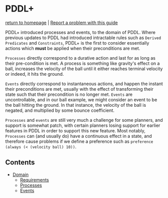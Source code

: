 # PDDL+
[return to homepage](../../readme.md) | [Report a problem with this guide](https://github.com/nergmada/pddl-reference/issues/new)

PDDL+ introduced processes and events, to the domain of PDDL. Where previous updates to PDDL had introduced intractable rules such as `Derived Predicates` and `Constraints`, PDDL+ is the first to consider essentially actions which **must** be applied when their preconditions are met.

`Processes` directly correspond to a durative action and last for as long as their pre-condition is met. A process is something like gravity's effect on a ball, increases the velocity of the ball until it either reaches terminal velocity or indeed, it hits the ground.

`Events` directly correspond to instantaneous actions, and happen the instant their preconditions are met, usually with the effect of transforming their state such that their precondition is no longer met. `Events` are uncontrollable, and in our ball example, we might consider an event to be the ball hitting the ground. In that instance, the velocity of the ball is negated, and multiplied by some bounce coefficient.

`Processes` and `events` are still very much a challenge for some planners, and support is somewhat patch, with certain planners losing support for earlier features in PDDL in order to support this new feature. Most notably, `Processes` can (and usually do) have a continuous effect in a state, and therefore cause problems if we define a preference such as `preference (always (< (velocity ball) 10))`. 

## Contents
- [Domain](./domain.md)
    - [Requirements](./domain.md#requirements)
    - [Processes](./domain.md#processes)
    - [Events](./domain.md#events)